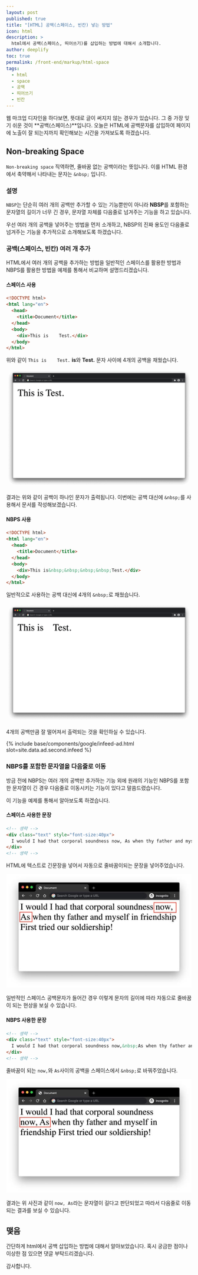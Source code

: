 ```yaml
---
layout: post
published: true
title: "[HTML] 공백(스페이스, 빈칸) 넣는 방법"
icon: html
description: >
  html에서 공백(스페이스, 띄어쓰기)를 삽입하는 방법에 대해서 소개합니다.
author: deeplify
toc: true
permalink: /front-end/markup/html-space
tags:
  - html
  - space
  - 공백
  - 띄어쓰기
  - 빈칸
---
```


웹 마크업 디자인을 하다보면, 뜻대로 글이 써지지 않는 경우가 있습니다. 그 중 가장 잊기 쉬운 것이 **공백(스페이스)**입니다. 오늘은 HTML에 공백문자를 삽입하여 페이지에 노출이 잘 되는지까지 확인해보는 시간을 가져보도록 하겠습니다.

## Non-breaking Space

`Non-breaking space` 직역하면, 줄바꿈 없는 공백이라는 뜻입니다. 이를 HTML 환경에서 축약해서 나타내는 문자는 `&nbsp;` 입니다.

### 설명

`NBSP`는 단순히 여러 개의 공백만 추가할 수 있는 기능뿐만이 아니라 **NBSP**를 포함하는 문자열의 길이가 너무 긴 경우, 문자열 자체를 다음줄로 넘겨주는 기능을 하고 있습니다.

우선 여러 개의 공백을 넣어주는 방법을 먼저 소개하고, NBSP의 진짜 용도인 다음줄로 넘겨주는 기능을 추가적으로 소개해보도록 하겠습니다.

### 공백(스페이스, 빈칸) 여러 개 추가

HTML에서 여러 개의 공백을 추가하는 방법을 일반적인 스페이스를 활용한 방법과 NBPS를 활용한 방법을 예제를 통해서 비교하며 설명드리겠습니다.

#### 스페이스 사용

```html
<!DOCTYPE html>
<html lang="en">
  <head>
    <title>Document</title>
  </head>
  <body>
    <div>This is    Test.</div>
  </body>
</html>
```

위와 같이 `This is    Test.` **is**와 **Test.** 문자 사이에 4개의 공백을 채웠습니다.

![non-breaking-space1](/assets/images/non-breaking-space1.png)

결과는 위와 같이 공백이 하나인 문자가 출력됩니다. 이번에는 공백 대신에 `&nbsp;`를 사용해서 문서를 작성해보겠습니다.

#### NBPS 사용

```html
<!DOCTYPE html>
<html lang="en">
  <head>
    <title>Document</title>
  </head>
  <body>
    <div>This is&nbsp;&nbsp;&nbsp;&nbsp;Test.</div>
  </body>
</html>
```

일반적으로 사용하는 공백 대신에 4개의 `&nbsp;`로 채웠습니다.

![non-breaking-space2](/assets/images/non-breaking-space2.png)

4개의 공백만큼 잘 떨어져서 출력되는 것을 확인하실 수 있습니다.

{% include base/components/google/infeed-ad.html slot=site.data.ad.second.infeed %}

### NBPS를 포함한 문자열을 다음줄로 이동

방금 전에 NBPS는 여러 개의 공백만 추가하는 기능 외에 원래의 기능인 NBPS를 포함한 문자열이 긴 경우 다음줄로 이동시키는 기능이 있다고 말씀드렸습니다.

이 기능을 예제를 통해서 알아보도록 하겠습니다.

#### 스페이스 사용한 문장

```html
<!-- 생략 -->
<div class="text" style="font-size:40px">
  I would I had that corporal soundness now, As when thy father and myself in friendship First tried our soldiership!
</div>
<!-- 생략 -->
```

HTML에 텍스트로 긴문장을 넣어서 자동으로 줄바꿈이되는 문장을 넣어주었습니다.

![nbps example 1](/assets/images/nbps01.jpg)

일반적인 스페이스 공백문자가 들어간 경우 이렇게 문자의 길이에 따라 자동으로 줄바꿈이 되는 현상을 보실 수 있습니다.

#### NBPS 사용한 문장

```html
<!-- 생략 -->
<div class="text" style="font-size:40px">
  I would I had that corporal soundness now,&nbsp;As when thy father and myself in friendship First tried our soldiership!
</div>
<!-- 생략 -->
```

줄바꿈이 되는 `now,`와 `As`사이의 공백을 스페이스에서 `&nbsp;`로 바꿔주었습니다.

![nbps example 2](/assets/images/nbps02.jpg)

결과는 위 사진과 같이 `now, As`라는 문자열이 길다고 판단되었고 따라서 다음줄로 이동되는 결과를 보실 수 있습니다.

## 맺음

간단하게 html에서 공백 삽입하는 방법에 대해서 알아보았습니다. 혹시 궁금한 점이나 이상한 점 있으면 댓글 부탁드리겠습니다.

감사합니다.
